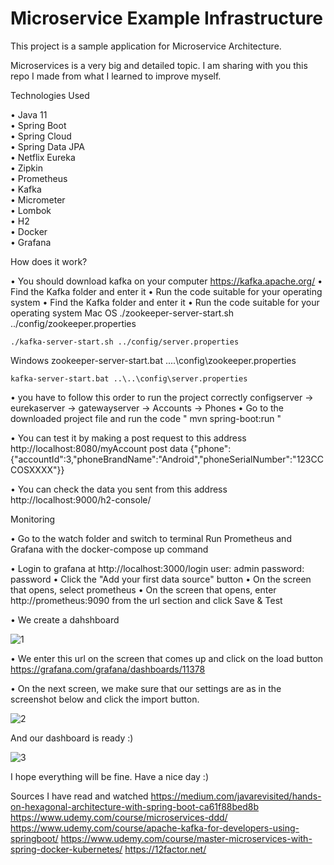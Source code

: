 # Microservice Example Infrastructure

This project is a sample application for Microservice Architecture.

Microservices is a very big and detailed topic. I am sharing with you this repo I made from what I learned to improve myself.

Technologies Used

•	Java 11 </br>
•	Spring Boot </br>
•	Spring Cloud </br>
•	Spring Data JPA </br>
•	Netflix Eureka </br>
•	Zipkin </br>
•	Prometheus </br>
•	Kafka </br>
•	Micrometer </br>
•	Lombok </br>
•	H2 </br>
•	Docker </br>
•	Grafana

How does it work?

•	You should download kafka on your computer
https://kafka.apache.org/ 
•	Find the Kafka folder and enter it
•	Run the code suitable for your operating system
•	Find the Kafka folder and enter it
•	Run the code suitable for your operating system
  Mac OS
    ./zookeeper-server-start.sh ../config/zookeeper.properties

    ./kafka-server-start.sh ../config/server.properties

  Windows
    zookeeper-server-start.bat ..\..\config\zookeeper.properties

    kafka-server-start.bat ..\..\config\server.properties
    
•	you have to follow this order to run the project correctly
configserver -> eurekaserver -> gatewayserver -> Accounts -> Phones
•	Go to the downloaded project file and run the code " mvn spring-boot:run "


•	You can test it by making a post request to this address http://localhost:8080/myAccount 
post data {"phone":{"accountId":3,"phoneBrandName":"Android","phoneSerialNumber":"123CCCOSXXXX"}}

•	You can check the data you sent from this address http://localhost:9000/h2-console/

Monitoring

•	Go to the watch folder and switch to terminal
Run Prometheus and Grafana with the docker-compose up command

•	Login to grafana at http://localhost:3000/login
  user: admin password: password
•	Click the "Add your first data source" button
•	On the screen that opens, select prometheus
•	On the screen that opens, enter http://prometheus:9090 from the url section and click Save & Test

•	We create a dahshboard

![1](https://user-images.githubusercontent.com/19998326/130111410-d43e0a46-6912-4dd8-8d55-ad66337e1daf.png)

•	We enter this url on the screen that comes up and click on the load button https://grafana.com/grafana/dashboards/11378

•	On the next screen, we make sure that our settings are as in the screenshot below and click the import button.

![2](https://user-images.githubusercontent.com/19998326/130112121-ba952848-dca6-4dd6-947b-b57027b3f086.png)

And our dashboard is ready :)

![3](https://user-images.githubusercontent.com/19998326/130112273-f70b5944-6ea9-4841-8348-3911c8efd3f5.png)


I hope everything will be fine. Have a nice day :)



Sources I have read and watched
https://medium.com/javarevisited/hands-on-hexagonal-architecture-with-spring-boot-ca61f88bed8b
https://www.udemy.com/course/microservices-ddd/
https://www.udemy.com/course/apache-kafka-for-developers-using-springboot/
https://www.udemy.com/course/master-microservices-with-spring-docker-kubernetes/
https://12factor.net/
